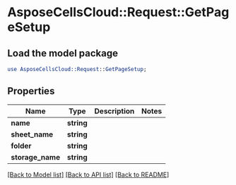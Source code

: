 # AsposeCellsCloud::Request::GetPageSetup 

## Load the model package
```perl
use AsposeCellsCloud::Request::GetPageSetup;
```

## Properties
Name | Type | Description | Notes
------------ | ------------- | ------------- | -------------
**name** | **string** |  |
**sheet_name** | **string** |  |
**folder** | **string** |  |
**storage_name** | **string** |  |  

[[Back to Model list]](../README.md#documentation-for-requests) [[Back to API list]](../README.md#documentation-for-api-endpoints) [[Back to README]](../README.md)


